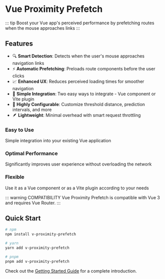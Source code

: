 # Vue Proximity Prefetch

::: tip
Boost your Vue app's perceived performance by prefetching routes when the mouse approaches links
:::

## Features

- 🔍 **Smart Detection**: Detects when the user's mouse approaches navigation links
- ⚡ **Automatic Prefetching**: Preloads route components before the user clicks
- 📈 **Enhanced UX**: Reduces perceived loading times for smoother navigation
- 🔌 **Simple Integration**: Two easy ways to integrate - Vue component or Vite plugin
- 🔧 **Highly Configurable**: Customize threshold distance, prediction intervals, and more
- 🪶 **Lightweight**: Minimal overhead with smart request throttling

<div class="features">
  <div class="feature">
    <h3>Easy to Use</h3>
    <p>Simple integration into your existing Vue application</p>
  </div>
  <div class="feature">
    <h3>Optimal Performance</h3>
    <p>Significantly improves user experience without overloading the network</p>
  </div>
  <div class="feature">
    <h3>Flexible</h3>
    <p>Use it as a Vue component or as a Vite plugin according to your needs</p>
  </div>
</div>

::: warning COMPATIBILITY
Vue Proximity Prefetch is compatible with Vue 3 and requires Vue Router.
:::

## Quick Start

```bash
# npm
npm install v-proximity-prefetch

# yarn
yarn add v-proximity-prefetch

# pnpm
pnpm add v-proximity-prefetch
```

Check out the [Getting Started Guide](/v-proximity-prefetch/guide/) for a complete introduction.